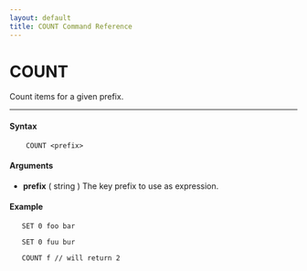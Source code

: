 ```yaml
---
layout: default
title: COUNT Command Reference 
---
```


# COUNT

Count items for a given prefix.  

* * *

#### Syntax

        COUNT <prefix>  

#### Arguments

* **prefix** ( string ) The key prefix to use as expression.

#### Example

       SET 0 foo bar
  
       SET 0 fuu bur
  
       COUNT f // will return 2
  
